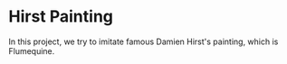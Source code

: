 # Hirst Painting

In this project, we try to imitate famous Damien Hirst's painting, which is Flumequine.
